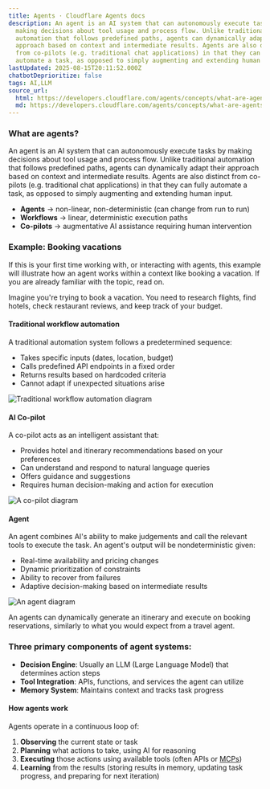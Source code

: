 ```yaml
---
title: Agents · Cloudflare Agents docs
description: An agent is an AI system that can autonomously execute tasks by
  making decisions about tool usage and process flow. Unlike traditional
  automation that follows predefined paths, agents can dynamically adapt their
  approach based on context and intermediate results. Agents are also distinct
  from co-pilots (e.g. traditional chat applications) in that they can fully
  automate a task, as opposed to simply augmenting and extending human input.
lastUpdated: 2025-08-15T20:11:52.000Z
chatbotDeprioritize: false
tags: AI,LLM
source_url:
  html: https://developers.cloudflare.com/agents/concepts/what-are-agents/
  md: https://developers.cloudflare.com/agents/concepts/what-are-agents/index.md
---
```


### What are agents?

An agent is an AI system that can autonomously execute tasks by making decisions about tool usage and process flow. Unlike traditional automation that follows predefined paths, agents can dynamically adapt their approach based on context and intermediate results. Agents are also distinct from co-pilots (e.g. traditional chat applications) in that they can fully automate a task, as opposed to simply augmenting and extending human input.

* **Agents** → non-linear, non-deterministic (can change from run to run)
* **Workflows** → linear, deterministic execution paths
* **Co-pilots** → augmentative AI assistance requiring human intervention

### Example: Booking vacations

If this is your first time working with, or interacting with agents, this example will illustrate how an agent works within a context like booking a vacation. If you are already familiar with the topic, read on.

Imagine you're trying to book a vacation. You need to research flights, find hotels, check restaurant reviews, and keep track of your budget.

#### Traditional workflow automation

A traditional automation system follows a predetermined sequence:

* Takes specific inputs (dates, location, budget)
* Calls predefined API endpoints in a fixed order
* Returns results based on hardcoded criteria
* Cannot adapt if unexpected situations arise

![Traditional workflow automation diagram](https://developers.cloudflare.com/_astro/workflow-automation.D1rsykgR_15theP.svg)

#### AI Co-pilot

A co-pilot acts as an intelligent assistant that:

* Provides hotel and itinerary recommendations based on your preferences
* Can understand and respond to natural language queries
* Offers guidance and suggestions
* Requires human decision-making and action for execution

![A co-pilot diagram](https://developers.cloudflare.com/_astro/co-pilot.BZ_kRuK6_Z9KfL9.svg)

#### Agent

An agent combines AI's ability to make judgements and call the relevant tools to execute the task. An agent's output will be nondeterministic given:

* Real-time availability and pricing changes
* Dynamic prioritization of constraints
* Ability to recover from failures
* Adaptive decision-making based on intermediate results

![An agent diagram](https://developers.cloudflare.com/_astro/agent-workflow.5VDKtHdO_ALLGh.svg)

An agents can dynamically generate an itinerary and execute on booking reservations, similarly to what you would expect from a travel agent.

### Three primary components of agent systems:

* **Decision Engine**: Usually an LLM (Large Language Model) that determines action steps
* **Tool Integration**: APIs, functions, and services the agent can utilize
* **Memory System**: Maintains context and tracks task progress

#### How agents work

Agents operate in a continuous loop of:

1. **Observing** the current state or task
2. **Planning** what actions to take, using AI for reasoning
3. **Executing** those actions using available tools (often APIs or [MCPs](https://modelcontextprotocol.io/introduction))
4. **Learning** from the results (storing results in memory, updating task progress, and preparing for next iteration)
